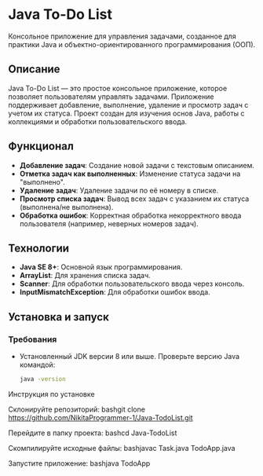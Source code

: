 # Java To-Do List

Консольное приложение для управления задачами, созданное для практики Java и объектно-ориентированного программирования (ООП).

## Описание

Java To-Do List — это простое консольное приложение, которое позволяет пользователям управлять задачами. Приложение поддерживает добавление, выполнение, удаление и просмотр задач с учетом их статуса. Проект создан для изучения основ Java, работы с коллекциями и обработки пользовательского ввода.

## Функционал

- **Добавление задач**: Создание новой задачи с текстовым описанием.
- **Отметка задач как выполненных**: Изменение статуса задачи на "выполнено".
- **Удаление задач**: Удаление задачи по её номеру в списке.
- **Просмотр списка задач**: Вывод всех задач с указанием их статуса (выполнена/не выполнена).
- **Обработка ошибок**: Корректная обработка некорректного ввода пользователя (например, неверных номеров задач).

## Технологии

- **Java SE 8+**: Основной язык программирования.
- **ArrayList**: Для хранения списка задач.
- **Scanner**: Для обработки пользовательского ввода через консоль.
- **InputMismatchException**: Для обработки ошибок ввода.

## Установка и запуск

### Требования
- Установленный JDK версии 8 или выше. Проверьте версию Java командой:
  ```bash
  java -version
Инструкция по установке

Склонируйте репозиторий:
bashgit clone https://github.com/NikitaProgrammer-1/Java-TodoList.git

Перейдите в папку проекта:
bashcd Java-TodoList

Скомпилируйте исходные файлы:
bashjavac Task.java TodoApp.java

Запустите приложение:
bashjava TodoApp
